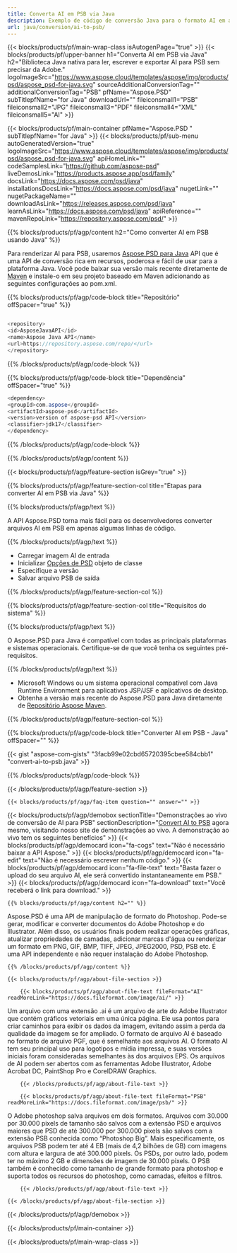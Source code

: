 ```yaml
---
title: Converta AI em PSB via Java
description: Exemplo de código de conversão Java para o formato AI em arquivo PSB. Use esse código de exemplo para converter AI em PSB em qualquer aplicativo baseado em Java para Web ou desktop.
url: java/conversion/ai-to-psb/
---
```


{{< blocks/products/pf/main-wrap-class isAutogenPage="true" >}}
{{< blocks/products/pf/upper-banner h1="Converta AI em PSB via Java" h2="Biblioteca Java nativa para ler, escrever e exportar AI para PSB sem precisar da Adobe." logoImageSrc="https://www.aspose.cloud/templates/aspose/img/products/psd/aspose_psd-for-java.svg" sourceAdditionalConversionTag="" additionalConversionTag="PSB" pfName="Aspose.PSD" subTitlepfName="for Java" downloadUrl="" fileiconsmall1="PSB" fileiconsmall2="JPG" fileiconsmall3="PDF" fileiconsmall4="XML" fileiconsmall5="AI" >}}

{{< blocks/products/pf/main-container pfName="Aspose.PSD " subTitlepfName="for Java" >}}
{{< blocks/products/pf/sub-menu autoGeneratedVersion="true" logoImageSrc="https://www.aspose.cloud/templates/aspose/img/products/psd/aspose_psd-for-java.svg" apiHomeLink="" codeSamplesLink="https://github.com/aspose-psd" liveDemosLink="https://products.aspose.app/psd/family" docsLink="https://docs.aspose.com/psd/java" installationsDocsLink="https://docs.aspose.com/psd/java" nugetLink="" nugetPackageName="" downloadAsLink="https://releases.aspose.com/psd/java" learnAsLink="https://docs.aspose.com/psd/java" apiReference="" mavenRepoLink="https://repository.aspose.com/psd/" >}}

{{% blocks/products/pf/agp/content h2="Como converter AI em PSB usando Java" %}}

Para renderizar AI para PSB, usaremos <a href="/psd/{{< lang-code >}}java">Aspose.PSD para Java</a> API que é uma API de conversão rica em recursos, poderosa e fácil de usar para a plataforma Java. Você pode baixar sua versão mais recente diretamente de <a href="https://repository.aspose.com/psd/">Maven</a> e instale-o em seu projeto baseado em Maven adicionando as seguintes configurações ao pom.xml.

{{% blocks/products/pf/agp/code-block title="Repositório" offSpacer="true" %}}

```cs

<repository>
<id>AsposeJavaAPI</id>
<name>Aspose Java API</name>
<url>https://repository.aspose.com/repo/</url>
</repository>

```

{{% /blocks/products/pf/agp/code-block %}}

{{% blocks/products/pf/agp/code-block title="Dependência" offSpacer="true" %}}

```cs
<dependency>
<groupId>com.aspose</groupId>
<artifactId>aspose-psd</artifactId>
<version>version of aspose-psd API</version>
<classifier>jdk17</classifier>
</dependency>

```

{{% /blocks/products/pf/agp/code-block %}}

{{% /blocks/products/pf/agp/content %}}

{{< blocks/products/pf/agp/feature-section isGrey="true" >}}

{{% blocks/products/pf/agp/feature-section-col title="Etapas para converter AI em PSB via Java" %}}

{{% blocks/products/pf/agp/text %}}

 A API Aspose.PSD torna mais fácil para os desenvolvedores converter arquivos AI em PSB em apenas algumas linhas de código.

{{% /blocks/products/pf/agp/text %}}

- Carregar imagem AI de entrada
- Inicializar [Opções de PSD](https://apireference.aspose.com/psd/java/com.aspose.psd.imageoptions/psdOptions) objeto de classe
- Especifique a versão
- Salvar arquivo PSB de saída

{{% /blocks/products/pf/agp/feature-section-col %}}

{{% blocks/products/pf/agp/feature-section-col title="Requisitos do sistema" %}}

{{% blocks/products/pf/agp/text %}}

 O Aspose.PSD para Java é compatível com todas as principais plataformas e sistemas operacionais. Certifique-se de que você tenha os seguintes pré-requisitos.

{{% /blocks/products/pf/agp/text %}}

- Microsoft Windows ou um sistema operacional compatível com Java Runtime Environment para aplicativos JSP/JSF e aplicativos de desktop.
- Obtenha a versão mais recente do Aspose.PSD para Java diretamente de
 [Repositório Aspose Maven](https://repository.aspose.com/psd/).

{{% /blocks/products/pf/agp/feature-section-col %}}

{{% blocks/products/pf/agp/code-block title="Converter AI em PSB - Java" offSpacer="" %}}

{{< gist "aspose-com-gists" "3facb99e02cbd65720395cbee584cbb1" "convert-ai-to-psb.java" >}}

{{% /blocks/products/pf/agp/code-block %}}

{{< /blocks/products/pf/agp/feature-section >}}

    {{< blocks/products/pf/agp/faq-item question="" answer="" >}}
 

<!-- aboutfile Starts -->

{{< blocks/products/pf/agp/demobox sectionTitle="Demonstrações ao vivo de conversão de AI para PSB" sectionDescription="[Convert AI to PSB](https://products.aspose.app/psd/conversion/ai-to-psb) agora mesmo, visitando nosso site de demonstrações ao vivo. A demonstração ao vivo tem os seguintes benefícios" >}}
        {{< blocks/products/pf/agp/democard icon="fa-cogs" text="Não é necessário baixar a API Aspose." >}}
        {{< blocks/products/pf/agp/democard icon="fa-edit" text="Não é necessário escrever nenhum código." >}}
        {{< blocks/products/pf/agp/democard icon="fa-file-text" text="Basta fazer o upload do seu arquivo AI, ele será convertido instantaneamente em PSB." >}}
        {{< blocks/products/pf/agp/democard icon="fa-download" text="Você receberá o link para download." >}}

    {{% blocks/products/pf/agp/content h2="" %}}

Aspose.PSD é uma API de manipulação de formato do Photoshop. Pode-se gerar, modificar e converter documentos do Adobe Photoshop e do Illustrator. Além disso, os usuários finais podem realizar operações gráficas, atualizar propriedades de camadas, adicionar marcas d'água ou renderizar um formato em PNG, GIF, BMP, TIFF, JPEG, JPEG2000, PSD, PSB etc. É uma API independente e não requer instalação do Adobe Photoshop.  



    {{% /blocks/products/pf/agp/content %}}

    {{< blocks/products/pf/agp/about-file-section >}}

        {{< blocks/products/pf/agp/about-file-text fileFormat="AI" readMoreLink="https://docs.fileformat.com/image/ai/" >}}
Um arquivo com uma extensão .ai é um arquivo de arte do Adobe Illustrator que contém gráficos vetoriais em uma única página. Ele usa pontos para criar caminhos para exibir os dados da imagem, evitando assim a perda da qualidade da imagem se for ampliado. O formato de arquivo AI é baseado no formato de arquivo PGF, que é semelhante aos arquivos AI. O formato AI tem seu principal uso para logotipos e mídia impressa, e suas versões iniciais foram consideradas semelhantes às dos arquivos EPS. Os arquivos de AI podem ser abertos com as ferramentas Adobe Illustrator, Adobe Acrobat DC, PaintShop Pro e CorelDRAW Graphics.

        {{< /blocks/products/pf/agp/about-file-text >}}

        {{< blocks/products/pf/agp/about-file-text fileFormat="PSB" readMoreLink="https://docs.fileformat.com/image/psb/" >}}
O Adobe photoshop salva arquivos em dois formatos. Arquivos com 30.000 por 30.000 pixels de tamanho são salvos com a extensão PSD e arquivos maiores que PSD de até 300.000 por 300.000 pixels são salvos com a extensão PSB conhecida como “Photoshop Big”. Mais especificamente, os arquivos PSB podem ter até 4 EB (mais de 4,2 bilhões de GB) com imagens com altura e largura de até 300.000 pixels. Os PSDs, por outro lado, podem ter no máximo 2 GB e dimensões de imagem de 30.000 pixels. O PSB também é conhecido como tamanho de grande formato para photoshop e suporta todos os recursos do photoshop, como camadas, efeitos e filtros.

        {{< /blocks/products/pf/agp/about-file-text >}}

    {{< /blocks/products/pf/agp/about-file-section >}}

{{< /blocks/products/pf/agp/demobox >}}

<!-- aboutfile Ends -->



{{< /blocks/products/pf/main-container >}}
    
{{< /blocks/products/pf/main-wrap-class >}}

